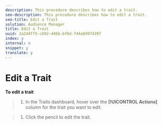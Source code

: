 ```yaml
---
description: This procedure describes how to edit a trait.
seo-description: This procedure describes how to edit a trait.
seo-title: Edit a Trait
solution: Audience Manager
title: Edit a Trait
uuid: 2a2d4ff5-cb92-446b-bf6d-744a84974397
index: y
internal: n
snippet: y
translate: y
---
```


# Edit a Trait

**To edit a trait** 

>1. In the Traits dashboard, hover over the **[!UICONTROL  Actions]** column for the trait you want to edit.

>1. Click the pencil to edit the trait.

